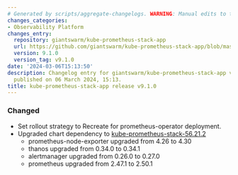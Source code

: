 ```yaml
---
# Generated by scripts/aggregate-changelogs. WARNING: Manual edits to this files will be overwritten.
changes_categories:
- Observability Platform
changes_entry:
  repository: giantswarm/kube-prometheus-stack-app
  url: https://github.com/giantswarm/kube-prometheus-stack-app/blob/master/CHANGELOG.md#910---2024-03-06
  version: 9.1.0
  version_tag: v9.1.0
date: '2024-03-06T15:13:50'
description: Changelog entry for giantswarm/kube-prometheus-stack-app version 9.1.0,
  published on 06 March 2024, 15:13.
title: kube-prometheus-stack-app release v9.1.0
---
```


### Changed
- Set rollout strategy to Recreate for prometheus-operator deployment.
- Upgraded chart dependency to [kube-prometheus-stack-56.21.2](https://github.com/prometheus-community/helm-charts/releases/tag/kube-prometheus-stack-56.21.2)
  - prometheus-node-exporter upgraded from 4.26 to 4.30
  - thanos upgraded from 0.34.0 to 0.34.1
  - alertmanager upgraded from 0.26.0 to 0.27.0
  - prometheus upgraded from 2.47.1 to 2.50.1

